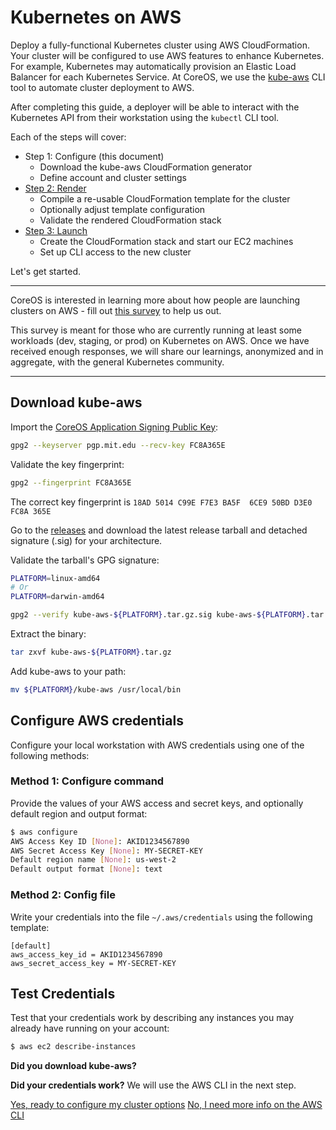 # Kubernetes on AWS

Deploy a fully-functional Kubernetes cluster using AWS CloudFormation.
Your cluster will be configured to use AWS features to enhance Kubernetes.
For example, Kubernetes may automatically provision an Elastic Load Balancer for each Kubernetes Service.
At CoreOS, we use the [kube-aws](https://github.com/coreos/kube-aws/releases) CLI tool to automate cluster deployment to AWS.

After completing this guide, a deployer will be able to interact with the Kubernetes API from their workstation using the `kubectl` CLI tool.

Each of the steps will cover:

* Step 1: Configure (this document)
  * Download the kube-aws CloudFormation generator
  * Define account and cluster settings
* [Step 2: Render][aws-step-2]
  * Compile a re-usable CloudFormation template for the cluster
  * Optionally adjust template configuration
  * Validate the rendered CloudFormation stack
* [Step 3: Launch][aws-step-3]
  * Create the CloudFormation stack and start our EC2 machines
  * Set up CLI access to the new cluster

Let's get started.

---

CoreOS is interested in learning more about how people are launching clusters on AWS - fill out [this survey](https://docs.google.com/forms/d/e/1FAIpQLSf7rktZ_1QABIPkzYqxlMuGSE4W82ZFUYmyYk0ER7tqHMPBRg/viewform) to help us out.

This survey is meant for those who are currently running at least some workloads (dev, staging, or prod) on Kubernetes on AWS. Once we have received enough responses, we will share our learnings, anonymized and in aggregate, with the general Kubernetes community.

---

## Download kube-aws

Import the [CoreOS Application Signing Public Key](https://coreos.com/security/app-signing-key/):

```sh
gpg2 --keyserver pgp.mit.edu --recv-key FC8A365E
```

Validate the key fingerprint:

```sh
gpg2 --fingerprint FC8A365E
```
The correct key fingerprint is `18AD 5014 C99E F7E3 BA5F  6CE9 50BD D3E0 FC8A 365E`

Go to the [releases](https://github.com/coreos/kube-aws/releases) and download the latest release tarball and detached signature (.sig) for your architecture.

Validate the tarball's GPG signature:

```sh
PLATFORM=linux-amd64
# Or
PLATFORM=darwin-amd64

gpg2 --verify kube-aws-${PLATFORM}.tar.gz.sig kube-aws-${PLATFORM}.tar.gz
```
Extract the binary:

```sh
tar zxvf kube-aws-${PLATFORM}.tar.gz
```

Add kube-aws to your path:

```sh
mv ${PLATFORM}/kube-aws /usr/local/bin
```

## Configure AWS credentials

Configure your local workstation with AWS credentials using one of the following methods:

### Method 1: Configure command

Provide the values of your AWS access and secret keys, and optionally default region and output format:

```sh
$ aws configure
AWS Access Key ID [None]: AKID1234567890
AWS Secret Access Key [None]: MY-SECRET-KEY
Default region name [None]: us-west-2
Default output format [None]: text
```

### Method 2: Config file

Write your credentials into the file `~/.aws/credentials` using the following template:

```
[default]
aws_access_key_id = AKID1234567890
aws_secret_access_key = MY-SECRET-KEY
```

## Test Credentials

Test that your credentials work by describing any instances you may already have running on your account:

```sh
$ aws ec2 describe-instances
```

<div class="co-m-docs-next-step">
  <p><strong>Did you download kube-aws?</strong></p>
  <p><strong>Did your credentials work?</strong> We will use the AWS CLI in the next step.</p>
  <a href="kubernetes-on-aws-render.md" class="btn btn-primary btn-icon-right"  data-category="Docs Next" data-event="Kubernetes: AWS Render">Yes, ready to configure my cluster options</a>
  <a href="https://docs.aws.amazon.com/cli/latest/userguide/cli-chap-getting-started.html" class="btn btn-default btn-icon-right"  data-category="Docs Next" data-event="Configure AWS CLI">No, I need more info on the AWS CLI</a>
</div>

[aws-step-1]: kubernetes-on-aws.md
[aws-step-2]: kubernetes-on-aws-render.md
[aws-step-3]: kubernetes-on-aws-launch.md
